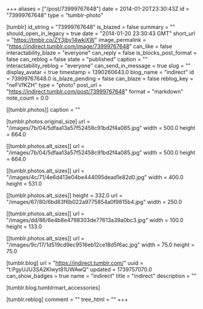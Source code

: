 +++
aliases = ["/post/73999767648"]
date = 2014-01-20T23:30:43Z
id = "73999767648"
type = "tumblr-photo"

[tumblr]
id_string = "73999767648"
is_blazed = false
summary = ""
should_open_in_legacy = true
date = "2014-01-20 23:30:43 GMT"
short_url = "https://tmblr.co/ZY3jby14wkjXW"
image_permalink = "https://indirect.tumblr.com/image/73999767648"
can_like = false
interactability_blaze = "everyone"
can_reply = false
is_blocks_post_format = false
can_reblog = false
state = "published"
caption = ""
interactability_reblog = "everyone"
can_send_in_message = true
slug = ""
display_avatar = true
timestamp = 1390260643.0
blog_name = "indirect"
id = 73999767648.0
is_blaze_pending = false
can_blaze = false
reblog_key = "neFVfKZH"
type = "photo"
post_url = "https://indirect.tumblr.com/post/73999767648"
format = "markdown"
note_count = 0.0

[[tumblr.photos]]
caption = ""

[tumblr.photos.original_size]
url = "/images/7b/04/5dfaa13a57f52458c91bd2f4a085.jpg"
width = 500.0
height = 664.0

[[tumblr.photos.alt_sizes]]
url = "/images/7b/04/5dfaa13a57f52458c91bd2f4a085.jpg"
width = 500.0
height = 664.0

[[tumblr.photos.alt_sizes]]
url = "/images/4c/71/4e6d413e04be444095dead1e82d0.jpg"
width = 400.0
height = 531.0

[[tumblr.photos.alt_sizes]]
height = 332.0
url = "/images/67/80/6bd83f6b022a9775854a0f9815b4.jpg"
width = 250.0

[[tumblr.photos.alt_sizes]]
url = "/images/dd/86/6e4b8e4798303de77613a39a0bc3.jpg"
width = 100.0
height = 133.0

[[tumblr.photos.alt_sizes]]
url = "/images/9c/17/1d519cd9ec9516eb12ce18d5f6ac.jpg"
width = 75.0
height = 75.0

[tumblr.blog]
url = "https://indirect.tumblr.com/"
uuid = "t:PgyUJU3SA2Klwyt81UWAwQ"
updated = 1739757070.0
can_show_badges = true
name = "indirect"
title = "indirect"
description = ""

[tumblr.blog.tumblrmart_accessories]

[tumblr.reblog]
comment = ""
tree_html = ""
+++
